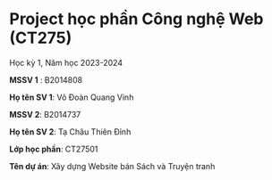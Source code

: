 # Project học phần Công nghệ Web (CT275)

Học kỳ 1, Năm học 2023-2024

**MSSV 1** : B2014808

**Họ tên SV 1**: Võ Đoàn Quang Vinh

**MSSV 2**: B2014737

**Họ tên SV 2**: Tạ Châu Thiên Đỉnh

**Lớp học phần**: CT27501

**Tên dự án**: Xây dựng Website bán Sách và Truyện tranh


